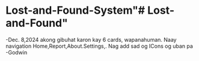 # Lost-and-Found-System"# Lost-and-Found" 
-Dec. 8,2024 
akong gibuhat karon kay 6 cards, wapanahuman. Naay navigation Home,Report,About.Settings,.
Nag add sad og ICons
og uban pa
                                                              -Godwin

